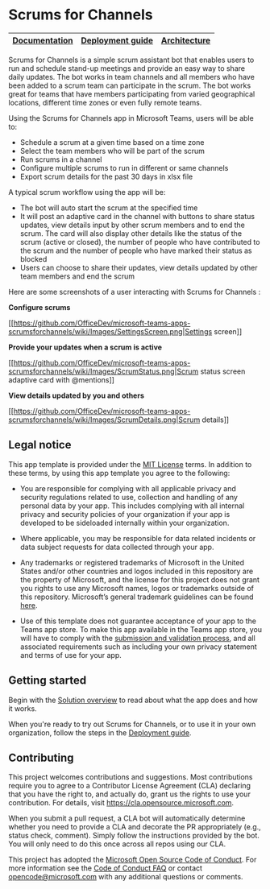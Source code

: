 ﻿---
page_type: sample
languages:
- csharp
products:
- office-teams
description: Scrums for channels helps you get status updates from your team in channel scope
urlFragment: microsoft-teams-apps-scrumsforchannels
---

# Scrums for Channels

| [Documentation](https://github.com/OfficeDev/microsoft-teams-apps-scrumsforchannels/wiki/Home) | [Deployment guide](https://github.com/OfficeDev/microsoft-teams-apps-scrumsforchannels/wiki/Deployment-Guide) | [Architecture](https://github.com/OfficeDev/microsoft-teams-apps-scrumsforchannels/wiki/Solution-Overview) |
| ---- | ---- | ---- |

Scrums for Channels is a simple scrum assistant bot that enables users to run and schedule stand-up meetings and provide an easy way to share daily updates. The bot works in team channels and all members who have been added to a scrum team can participate in the scrum.
The bot works great for teams that have members participating from varied geographical locations, different time zones or even fully remote teams. 

Using the Scrums for Channels app in Microsoft Teams, users will be able to:
 -  Schedule a scrum at a given time based on a time zone 
 -  Select the team members who will be part of the scrum
 -  Run scrums in a channel
 -  Configure multiple scrums to run in different or same channels
 -  Export scrum details for the past 30 days in xlsx file

A typical scrum workflow using the app will be:
 - The bot will auto start the scrum at the specified time
 - It will post an adaptive card in the channel with buttons to share status updates, view details input by other scrum members and to end the scrum. The card will also display other details like the status of the scrum (active or closed), the number of people who have contributed to the scrum and  the number of people who have marked their status as blocked
 - Users can choose to share their updates, view details updated by other team members and end the scrum

Here are some screenshots of a user interacting with Scrums for Channels :

**Configure scrums**

[[https://github.com/OfficeDev/microsoft-teams-apps-scrumsforchannels/wiki/Images/SettingsScreen.png|Settings screen]]

**Provide your updates when a scrum is active**

[[https://github.com/OfficeDev/microsoft-teams-apps-scrumsforchannels/wiki/Images/ScrumStatus.png|Scrum status screen adaptive card with @mentions]]


**View details updated by you and others**

[[https://github.com/OfficeDev/microsoft-teams-apps-scrumsforchannels/wiki/Images/ScrumDetails.png|Scrum details]]

## Legal notice

This app template is provided under the [MIT License](https://github.com/OfficeDev/microsoft-teams-apps-scrumsforchannels/blob/master/LICENSE) terms.  In addition to these terms, by using this app template you agree to the following:

-	You are responsible for complying with all applicable privacy and security regulations related to use, collection and handling of any personal data by your app.  This includes complying with all internal privacy and security policies of your organization if your app is developed to be sideloaded internally within your organization.

-	Where applicable, you may be responsible for data related incidents or data subject requests for data collected through your app.

-	Any trademarks or registered trademarks of Microsoft in the United States and/or other countries and logos included in this repository are the property of Microsoft, and the license for this project does not grant you rights to use any Microsoft names, logos or trademarks outside of this repository.  Microsoft’s general trademark guidelines can be found [here](https://www.microsoft.com/en-us/legal/intellectualproperty/trademarks/usage/general.aspx).

-	Use of this template does not guarantee acceptance of your app to the Teams app store.  To make this app available in the Teams app store, you will have to comply with the [submission and validation process](https://docs.microsoft.com/en-us/microsoftteams/platform/concepts/deploy-and-publish/appsource/publish), and all associated requirements such as including your own privacy statement and terms of use for your app.

## Getting started

Begin with the [Solution overview](https://github.com/OfficeDev/microsoft-teams-apps-scrumsforchannels/wiki/Solution-overview) to read about what the app does and how it works.

When you're ready to try out Scrums for Channels, or to use it in your own organization, follow the steps in the [Deployment guide](https://github.com/OfficeDev/microsoft-teams-apps-scrumsforchannels/wiki/DeployementGuide).

## Contributing

This project welcomes contributions and suggestions.  Most contributions require you to agree to a
Contributor License Agreement (CLA) declaring that you have the right to, and actually do, grant us
the rights to use your contribution. For details, visit https://cla.opensource.microsoft.com.

When you submit a pull request, a CLA bot will automatically determine whether you need to provide
a CLA and decorate the PR appropriately (e.g., status check, comment). Simply follow the instructions
provided by the bot. You will only need to do this once across all repos using our CLA.

This project has adopted the [Microsoft Open Source Code of Conduct](https://opensource.microsoft.com/codeofconduct/).
For more information see the [Code of Conduct FAQ](https://opensource.microsoft.com/codeofconduct/faq/) or
contact [opencode@microsoft.com](mailto:opencode@microsoft.com) with any additional questions or comments.
